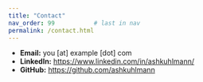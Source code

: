 ```yaml
---
title: "Contact"
nav_order: 99           # last in nav
permalink: /contact.html
---
```


* **Email:** you [at] example [dot] com  
* **LinkedIn:** <https://www.linkedin.com/in/ashkuhlmann/>  
* **GitHub:** <https://github.com/ashkuhlmann>

